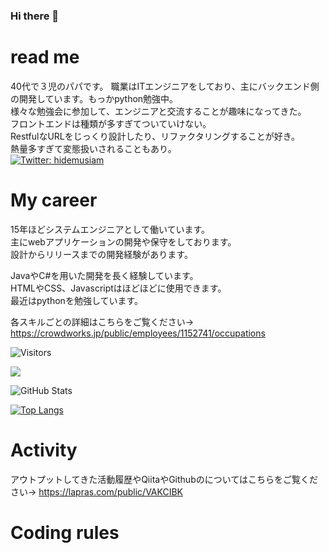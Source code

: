 ### Hi there 👋

<!--
**otowmoyarng/otowmoyarng** is a ✨ _special_ ✨ repository because its `README.md` (this file) appears on your GitHub profile.

Here are some ideas to get you started:

- 🔭 I’m currently working on ...
- 🌱 I’m currently learning ...
- 👯 I’m looking to collaborate on ...
- 🤔 I’m looking for help with ...
- 💬 Ask me about ...
- 📫 How to reach me: ...
- 😄 Pronouns: ...
- ⚡ Fun fact: ...
-->

# read me

40代で３児のパパです。
職業はITエンジニアをしており、主にバックエンド側の開発しています。もっかpython勉強中。<br/>
様々な勉強会に参加して、エンジニアと交流することが趣味になってきた。<br/>
フロントエンドは種類が多すぎてついていけない。<br/>
RestfulなURLをじっくり設計したり、リファクタリングすることが好き。<br/>
熱量多すぎて変態扱いされることもあり。<br/>
[![Twitter: hidemusiam](https://img.shields.io/twitter/follow/hidemusiam?style=social)](https://twitter.com/hidemusiam)

# My career

15年ほどシステムエンジニアとして働いています。<br/>
主にwebアプリケーションの開発や保守をしております。<br/>
設計からリリースまでの開発経験があります。

JavaやC#を用いた開発を長く経験しています。<br/>
HTMLやCSS、Javascriptはほどほどに使用できます。<br/>
最近はpythonを勉強しています。

各スキルごとの詳細はこちらをご覧ください→
https://crowdworks.jp/public/employees/1152741/occupations

![Visitors](https://visitor-badge.glitch.me/badge?page_id=contiki9&left_color=gray&right_color=blue)
 
![](https://github-profile-summary-cards.vercel.app/api/cards/profile-details?username=otowmoyarng&theme=vue)
 
![GitHub Stats](https://github-readme-stats.vercel.app/api?username=otowmoyarng&show_icons=true)
 
[![Top Langs](https://github-readme-stats.vercel.app/api/top-langs/?username=otowmoyarng&layout=compact&langs_count=6)](https://github.com/anuraghazra/github-readme-stats)

# Activity

アウトプットしてきた活動履歴やQiitaやGithubのについてはこちらをご覧ください→
https://lapras.com/public/VAKCIBK

# Coding rules
